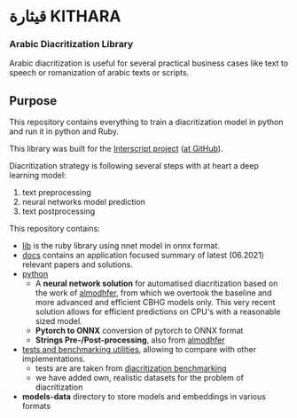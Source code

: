 # قيثارة KITHARA 
### Arabic Diacritization Library
Arabic diacritization is useful for several practical business cases like text to speech or romanization of arabic texts or scripts.

## Purpose

This repository contains everything to train a diacritization model in python and run it in python and Ruby.

This library was built for the [Interscript project](https://www.interscript.com) ([at GitHub](https://github.com/secryst/secryst)).

Diacritization strategy is following several steps with at heart a deep learning model:
	
1. text preprocessing
2. neural networks model prediction
3. text postprocessing
 
This repository contains: 

- [lib](https://github.com/interscript/arabic-diacritization/tree/master/lib) is the ruby library using nnet model in onnx format.
- [docs](https://github.com/interscript/arabic-diacritization/tree/master/docs) contains an application focused summary of latest (06.2021) relevant papers and solutions.
- [python](https://github.com/interscript/arabic-diacritization/tree/master/python)  
	- A **neural network solution** for automatised diacritization based on the work of [almodhfer](https://github.com/almodhfer/Arabic_Diacritization), from which we overtook the baseline and more advanced and efficient CBHG models only. 
This very recent solution allows for efficient predictions on CPU's with a reasonable sized model.
	* **Pytorch to ONNX** conversion of pytorch to ONNX format
	* **Strings Pre-/Post-processing**, also from [almodhfer](https://github.com/almodhfer/Arabic_Diacritization)
- [tests and benchmarking utilities](https://github.com/interscript/arabic-diacritization/tree/master/tests-benchmarks), allowing to compare with other implementations. 
	* tests are are taken from [diacritization benchmarking](https://github.com/AliOsm/arabic-text-diacritization)
	* we have added own, realistic datasets for the problem of diacritization
- **models-data** directory to store models and embeddings in various formats
